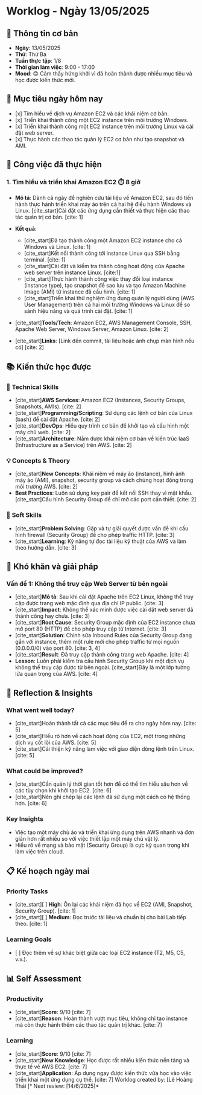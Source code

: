 # Worklog - Ngày 13/05/2025

## 📅 **Thông tin cơ bản**

* **Ngày**: 13/05/2025
* **Thứ**: Thứ Ba
* **Tuần thực tập**: 1/8
* **Thời gian làm việc**: 9:00 - 17:00
* **Mood**: 😊 Cảm thấy hứng khởi vì đã hoàn thành được nhiều mục tiêu và học được kiến thức mới.

## 🎯 **Mục tiêu ngày hôm nay**

* \[x] Tìm hiểu về dịch vụ Amazon EC2 và các khái niệm cơ bản.
* \[x] Triển khai thành công một EC2 instance trên môi trường Windows.
* \[x] Triển khai thành công một EC2 instance trên môi trường Linux và cài đặt web server.
* \[x] Thực hành các thao tác quản lý EC2 cơ bản như tạo snapshot và AMI.

## 💼 **Công việc đã thực hiện**

### 1\. **Tìm hiểu và triển khai Amazon EC2** ⏱️ 8 giờ

* **Mô tả**: Dành cả ngày để nghiên cứu tài liệu về Amazon EC2, sau đó tiến hành thực hành triển khai máy ảo trên cả hai hệ điều hành Windows và Linux. \[cite\_start]Cài đặt các ứng dụng cần thiết và thực hiện các thao tác quản trị cơ bản. \[cite: 1]
* **Kết quả**:

  * \[cite\_start]Đã tạo thành công một Amazon EC2 instance cho cả Windows và Linux. \[cite: 1]
  * \[cite\_start]Kết nối thành công tới instance Linux qua SSH bằng terminal. \[cite: 1]
  * \[cite\_start]Cài đặt và kiểm tra thành công hoạt động của Apache web server trên instance Linux. \[cite:1]
  * \[cite\_start]Thực hành thành công việc thay đổi loại instance (instance type), tạo snapshot để sao lưu và tạo Amazon Machine Image (AMI) từ instance đã cấu hình. \[cite: 1]
  * \[cite\_start]Triển khai thử nghiệm ứng dụng quản lý người dùng (AWS User Management) trên cả hai môi trường Windows và Linux để so sánh hiệu năng và quá trình cài đặt. \[cite: 1]

* \[cite\_start]**Tools/Tech**: Amazon EC2, AWS Management Console, SSH, Apache Web Server, Windows Server, Amazon Linux. \[cite: 2]
* \[cite\_start]**Links**: \[Link đến commit, tài liệu hoặc ảnh chụp màn hình nếu có] \[cite: 2]

## 📚 **Kiến thức học được**

### 🔧 **Technical Skills**

* \[cite\_start]**AWS Services**: Amazon EC2 (Instances, Security Groups, Snapshots, AMIs). \[cite: 2]
* \[cite\_start]**Programming/Scripting**: Sử dụng các lệnh cơ bản của Linux (bash) để cài đặt Apache. \[cite: 2]
* \[cite\_start]**DevOps**: Hiểu quy trình cơ bản để khởi tạo và cấu hình một máy chủ web. \[cite: 2]
* \[cite\_start]**Architecture**: Nắm được khái niệm cơ bản về kiến trúc IaaS (Infrastructure as a Service) trên AWS. \[cite: 2]

### 💡 **Concepts \& Theory**

* \[cite\_start]**New Concepts**: Khái niệm về máy ảo (instance), hình ảnh máy ảo (AMI), snapshot, security group và cách chúng hoạt động trong môi trường AWS. \[cite: 2]
* **Best Practices**: Luôn sử dụng key pair để kết nối SSH thay vì mật khẩu. \[cite\_start]Cấu hình Security Group để chỉ mở các port cần thiết. \[cite: 2]

### 🤝 **Soft Skills**

* \[cite\_start]**Problem Solving**: Gặp và tự giải quyết được vấn đề khi cấu hình firewall (Security Group) để cho phép traffic HTTP. \[cite: 3]
* \[cite\_start]**Learning**: Kỹ năng tự đọc tài liệu kỹ thuật của AWS và làm theo hướng dẫn. \[cite: 3]

## 🚧 **Khó khăn và giải pháp**

### **Vấn đề 1: Không thể truy cập Web Server từ bên ngoài**

* \[cite\_start]**Mô tả**: Sau khi cài đặt Apache trên EC2 Linux, không thể truy cập được trang web mặc định qua địa chỉ IP public. \[cite: 3]
* \[cite\_start]**Impact**: Không thể xác minh được việc cài đặt web server đã thành công hay chưa. \[cite: 3]
* \[cite\_start]**Root Cause**: Security Group mặc định của EC2 instance chưa mở port 80 (HTTP) để cho phép truy cập từ Internet. \[cite: 3]
* \[cite\_start]**Solution**: Chỉnh sửa Inbound Rules của Security Group đang gắn với instance, thêm một rule mới cho phép traffic từ mọi nguồn (0.0.0.0/0) vào port 80. \[cite: 3, 4]
* \[cite\_start]**Result**: Đã truy cập thành công trang web Apache. \[cite: 4]
* **Lesson**: Luôn phải kiểm tra cấu hình Security Group khi một dịch vụ không thể truy cập được từ bên ngoài. \[cite\_start]Đây là một lớp tường lửa quan trọng của AWS. \[cite: 4]

## 💭 **Reflection \& Insights**

### **What went well today?**

* \[cite\_start]Hoàn thành tất cả các mục tiêu đề ra cho ngày hôm nay. \[cite: 5]
* \[cite\_start]Hiểu rõ hơn về cách hoạt động của EC2, một trong những dịch vụ cốt lõi của AWS. \[cite: 5]
* \[cite\_start]Cải thiện kỹ năng làm việc với giao diện dòng lệnh trên Linux. \[cite: 5]

### **What could be improved?**

* \[cite\_start]Cần quản lý thời gian tốt hơn để có thể tìm hiểu sâu hơn về các tùy chọn khi khởi tạo EC2. \[cite: 6]
* \[cite\_start]Nên ghi chép lại các lệnh đã sử dụng một cách có hệ thống hơn. \[cite: 6]

### **Key Insights**

* Việc tạo một máy chủ ảo và triển khai ứng dụng trên AWS nhanh và đơn giản hơn rất nhiều so với việc thiết lập một máy chủ vật lý.
* Hiểu rõ về mạng và bảo mật (Security Group) là cực kỳ quan trọng khi làm việc trên cloud.

## 📋 **Kế hoạch ngày mai**

### **Priority Tasks**

* \[cite\_start]\[ ] **High**: Ôn lại các khái niệm đã học về EC2 (AMI, Snapshot, Security Group). \[cite: 1]
* \[cite\_start]\[ ] **Medium**: Đọc trước tài liệu và chuẩn bị cho bài Lab tiếp theo. \[cite: 1]

### **Learning Goals**

* \[ ] Đọc thêm về sự khác biệt giữa các loại EC2 instance (T2, M5, C5, v.v.).

## 📊 **Self Assessment**

### **Productivity**

* \[cite\_start]**Score**: 9/10 \[cite: 7]
* \[cite\_start]**Reason**: Hoàn thành vượt mục tiêu, không chỉ tạo instance mà còn thực hành thêm các thao tác quản trị khác. \[cite: 7]

### **Learning**

* \[cite\_start]**Score**: 9/10 \[cite: 7]
* \[cite\_start]**New Knowledge**: Học được rất nhiều kiến thức nền tảng và thực tế về AWS EC2. \[cite: 7]
* \[cite\_start]**Application**: Áp dụng ngay được kiến thức vừa học vào việc triển khai một ứng dụng cụ thể. \[cite: 7]
  Worklog created by: \[Lê Hoàng Thái ]\*
  Next review: \[14/6/2025]\*
